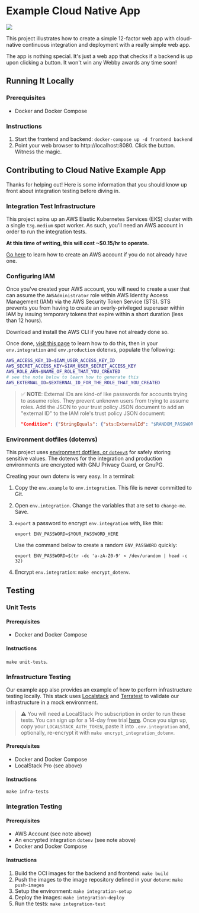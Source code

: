 # Example Cloud Native App

![](./static/app.png)

This project illustrates how to create a simple 12-factor web app with
cloud-native continuous integration and deployment with a really simple web app.

The app is nothing special. It's just a web app that checks if a backend is up
upon clicking a button. It won't win any Webby awards any time soon!

## Running It Locally

### Prerequisites

- Docker and Docker Compose

### Instructions

1. Start the frontend and backend: `docker-compose up -d frontend backend`
2. Point your web browser to http://localhost:8080. Click the button. Witness
   the magic.

## Contributing to Cloud Native Example App

Thanks for helping out! Here is some information that you should know up front
about integration testing before diving in.

### Integration Test Infrastructure

This project spins up an AWS Elastic Kubernetes Services (EKS) cluster with a
single `t3g.medium` spot worker. As such, you'll need an AWS account in order to run
the integration tests.

**At this time of writing, this will cost ~$0.15/hr to operate.**

[Go
here](https://docs.aws.amazon.com/accounts/latest/reference/manage-acct-creating.html)
to learn how to create an AWS account if you do not already have one.

### Configuring IAM

Once you've created your AWS account, you will need to create a user that can
assume the `AWSAdministrator` role within AWS Identity Access Management (IAM)
via the AWS Security Token Service (STS). STS prevents you from having to
create an overly-privileged superuser within IAM by issuing temporary tokens
that expire within a short duration (less than 12 hours).

Download and install the AWS CLI if you have not already done so.

Once done, [visit this
page](https://repost.aws/knowledge-center/iam-assume-role-cli) to learn how to
do this, then in your `env.integration` and `env.production` dotenvs, populate
the following:

```sh
AWS_ACCESS_KEY_ID=$IAM_USER_ACCESS_KEY_ID
AWS_SECRET_ACCESS_KEY=$IAM_USER_SECRET_ACCESS_KEY
AWS_ROLE_ARN=$NAME_OF_ROLE_THAT_YOU_CREATED
# see the note below to learn how to generate this
AWS_EXTERNAL_ID=$EXTERNAL_ID_FOR_THE_ROLE_THAT_YOU_CREATED
```

> ✅ **NOTE**: External IDs are kind-of like passwords for accounts trying to
> assume roles. They prevent unknown users from trying to assume roles. Add the
> JSON to your trust policy JSON document to add an "external ID" to the IAM
> role's trust policy JSON document:
>
> ```json
> "Condition": {"StringEquals": {"sts:ExternalId": "$RANDOM_PASSWORD"}}
> ```


### Environment dotfiles (dotenvs)

This project uses [environment dotfiles, or `dotenv`s](https://dotenv.org) for
safely storing sensitive values. The dotenvs for the integration and production
environments are encrypted with GNU Privacy Guard, or GnuPG.

Creating your own dotenv is very easy. In a terminal:

1. Copy the `env.example` to `env.integration`. This file is never committed to
   Git.
2. Open `env.integration`. Change the variables that are set to `change-me`.
   Save.
3. `export` a password to encrypt `env.integration` with, like this:

   ```
   export ENV_PASSWORD=$YOUR_PASSWORD_HERE
   ```

   Use the command below to create a random `ENV_PASSWORD` quickly:

   ```
   export ENV_PASSWORD=$(tr -dc 'a-zA-Z0-9' < /dev/urandom | head -c 32)
   ```
4. Encrypt `env.integration`: `make encrypt_dotenv`.

## Testing

### Unit Tests

#### Prerequisites

- Docker and Docker Compose

#### Instructions

`make unit-tests`.

### Infrastructure Testing

Our example app also provides an example of how to perform infrastructure
testing locally. This stack uses [Localstack](https://localstack.cloud) and
[Terratest](https://terratest.gruntwork.io) to validate our infrastructure
in a mock environment.

> ⚠️  You will need a LocalStack Pro subscription in order to run these tests.
> You can sign up for a 14-day free trial [here](https://app.localstack.cloud).
> Once you sign up, copy your `LOCALSTACK_AUTH_TOKEN`, paste it into
> `.env.integration` and, optionally, re-encrypt it with
> `make encrypt_integration_dotenv`.

#### Prerequisites

- Docker and Docker Compose
- LocalStack Pro (see above)

#### Instructions

`make infra-tests`

### Integration Testing

#### Prerequisites

- AWS Account (see note above)
- An encrypted integration `dotenv` (see note above)
- Docker and Docker Compose

#### Instructions

1. Build the OCI images for the backend and frontend: `make build`
2. Push the images to the image repository defined in your `dotenv`: `make
   push-images`
3. Setup the environment: `make integration-setup`
4. Deploy the images: `make integration-deploy`
5. Run the tests: `make integration-test`
